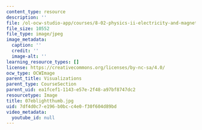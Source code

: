 ```yaml
---
content_type: resource
description: ''
file: /ol-ocw-studio-app/courses/8-02-physics-ii-electricity-and-magnetism-spring-2007/7df4d0c7e196b0bcc4e0f30f604d89bd_07eblightthumb.jpg
file_size: 10552
file_type: image/jpeg
image_metadata:
  caption: ''
  credit: ''
  image-alt: ''
learning_resource_types: []
license: https://creativecommons.org/licenses/by-nc-sa/4.0/
ocw_type: OCWImage
parent_title: Visualizations
parent_type: CourseSection
parent_uid: ea1fcef1-1143-e57e-2f48-a97bf8747dc2
resourcetype: Image
title: 07eblightthumb.jpg
uid: 7df4d0c7-e196-b0bc-c4e0-f30f604d89bd
video_metadata:
  youtube_id: null
---
```

